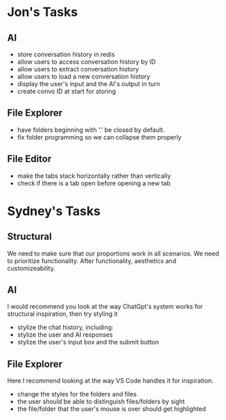 # Jon's Tasks

## AI
- store conversation history in redis
- allow users to access conversation history by ID
- allow users to extract conversation history
- allow users to load a new conversation history
- display the user's input and the AI's output in turn
- create convo ID at start for storing

## File Explorer
- have folders beginning with '.' be closed by default.
- fix folder programming so we can collapse them properly

## File Editor
- make the tabs stack horizontally rather than vertically
- check if there is a tab open before opening a new tab




# Sydney's Tasks

## Structural
We need to make sure that our proportions work in all scenarios. We need to prioritize functionality. After functionality, aesthetics and customizeability.

## AI
I would recommend you look at the way ChatGpt's system works for structural inspiration, then try styling it
- stylize the chat history, including:
- stylize the user and AI responses
- stylize the user's input box and the submit button

## File Explorer
Here I recommend looking at the way VS Code handles it for inspiration.
- change the styles for the folders and files
- the user should be able to distinguish files/folders by sight
- the file/folder that the user's mouse is over should get highlighted
